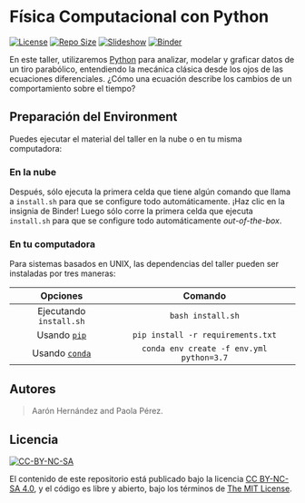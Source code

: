 # Física Computacional con Python

[![License](https://img.shields.io/github/license/jaflonu/fisica-python?style=popout-square)](https://github.com/jaflonu/fisica-python/blob/master/LICENSE "License")
[![Repo Size](https://img.shields.io/github/repo-size/jaflonu/fisica-python?style=popout-square)](https://github.com/jaflonu/fisica-python.git "Repo Size")
[![Slideshow](https://img.shields.io/badge/view-slides-important?style=popout-square)](https://jaflonu.github.io/fisica-python "Slideshow")
[![Binder](https://img.shields.io/badge/launch-binder-9cf?style=popout-square)](https://mybinder.org/v2/gh/jaflonu/fisica-python/master "Binder")

En este taller, utilizaremos [Python](https://www.python.org) para analizar, modelar y graficar datos de un tiro parabólico, entendiendo la mecánica clásica desde los ojos de las ecuaciones diferenciales. ¿Cómo una ecuación describe los cambios de un comportamiento sobre el tiempo?


## Preparación del Environment

Puedes ejecutar el material del taller en la nube o en tu misma computadora:


### En la nube

Después, sólo ejecuta la primera celda que tiene algún comando que llama a `install.sh` para que se configure todo automáticamente.
¡Haz clic en la insignia de Binder! Luego sólo corre la primera celda que ejecuta `install.sh` para que se configure todo automáticamente *out-of-the-box*.


### En tu computadora

Para sistemas basados en UNIX, las dependencias del taller pueden ser instaladas por tres maneras:

| Opciones       | Comando       |
|:--------------:|:-------------:|
| Ejecutando `install.sh` | `bash install.sh` |
| Usando [`pip`](https://pypi.org/project/pip) | `pip install -r requirements.txt` |
| Usando [`conda`](https://docs.conda.io/en/latest/) | `conda env create -f env.yml python=3.7` |


## Autores
> Aarón Hernández and Paola Pérez.


## Licencia

[![CC-BY-NC-SA](http://forthebadge.com/images/badges/cc-nc-sa.svg)](https://creativecommons.org/licenses/by-nc-sa/4.0 "CC BY-NC-SA 4.0")

El contenido de este repositorio está publicado bajo la licencia [CC BY-NC-SA 4.0](https://creativecommons.org/licenses/by-nc-sa/4.0), y el código es libre y abierto, bajo los términos de [The MIT License](https://mit-license.org).
